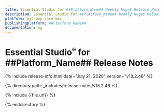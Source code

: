 ```yaml
---
title: Essential Studio for ##Platform_Name## Weekly Nuget Release Release Notes  
description: Essential Studio for ##Platform_Name## Weekly Nuget Release Release Notes  
platform: ej2-asp-core-mvc
publishingplatform: ##Platform_Name##
documentation: ug
---
```


# Essential Studio<sup style="font-size:70%">&reg;</sup> for  ##Platform_Name##  Release Notes  

{% include release-info.html date="July 21, 2020"   version="v18.2.46"  %} 

{% directory path: _includes/release-notes/v18.2.46 %}

{% include {{file.url}} %}

{% enddirectory %}

